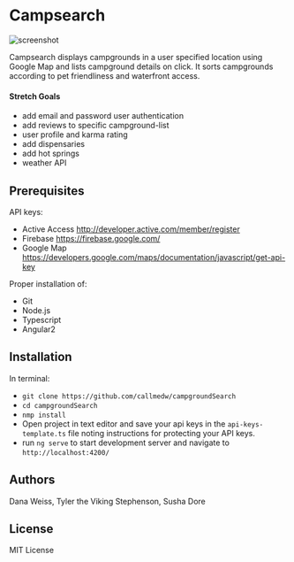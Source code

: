 # Campsearch

![screenshot](assets/imgages/screen-shot.png)

Campsearch displays campgrounds in a user specified location using Google Map and lists campground details on click. It sorts campgrounds according to pet friendliness and waterfront access.

#### Stretch Goals
  * add email and password user authentication
  * add reviews to specific campground-list
  * user profile and karma rating
  * add dispensaries
  * add hot springs
  * weather API

## Prerequisites

API keys:
  * Active Access http://developer.active.com/member/register
  * Firebase https://firebase.google.com/
  * Google Map https://developers.google.com/maps/documentation/javascript/get-api-key

Proper installation of:
  * Git
  * Node.js
  * Typescript
  * Angular2

## Installation
In terminal:
  * `git clone https://github.com/callmedw/campgroundSearch`
  * `cd campgroundSearch`
  * `nmp install`
  * Open project in text editor and save your api keys in the `api-keys-template.ts` file noting instructions for protecting your API keys.
  * run `ng serve` to start development server and navigate to `http://localhost:4200/`

## Authors
Dana Weiss, Tyler the Viking Stephenson, Susha Dore

## License
MIT License

